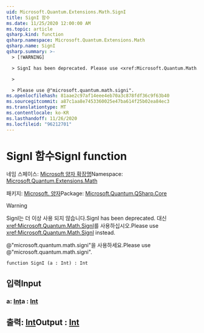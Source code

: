 ```yaml
---
uid: Microsoft.Quantum.Extensions.Math.SignI
title: SignI 함수
ms.date: 11/25/2020 12:00:00 AM
ms.topic: article
qsharp.kind: function
qsharp.namespace: Microsoft.Quantum.Extensions.Math
qsharp.name: SignI
qsharp.summary: >-
  > [!WARNING]

  > SignI has been deprecated. Please use <xref:Microsoft.Quantum.Math.SignI> instead.

  >

  > Please use @"microsoft.quantum.math.signi".
ms.openlocfilehash: 81aae2c97af14eee4eb70a3c878fdf36c9f63b40
ms.sourcegitcommit: a87c1aa8e7453360025e47ba614f25b02ea84ec3
ms.translationtype: MT
ms.contentlocale: ko-KR
ms.lasthandoff: 11/26/2020
ms.locfileid: "96212701"
---
```

# <a name="signi-function"></a><span data-ttu-id="8db02-102">SignI 함수</span><span class="sxs-lookup"><span data-stu-id="8db02-102">SignI function</span></span>

<span data-ttu-id="8db02-103">네임 스페이스: [Microsoft 양자 확장명](xref:Microsoft.Quantum.Extensions.Math)</span><span class="sxs-lookup"><span data-stu-id="8db02-103">Namespace: [Microsoft.Quantum.Extensions.Math](xref:Microsoft.Quantum.Extensions.Math)</span></span>

<span data-ttu-id="8db02-104">패키지: [Microsoft. 양자](https://nuget.org/packages/Microsoft.Quantum.QSharp.Core)</span><span class="sxs-lookup"><span data-stu-id="8db02-104">Package: [Microsoft.Quantum.QSharp.Core](https://nuget.org/packages/Microsoft.Quantum.QSharp.Core)</span></span>


> [!WARNING]
> <span data-ttu-id="8db02-105">SignI는 더 이상 사용 되지 않습니다.</span><span class="sxs-lookup"><span data-stu-id="8db02-105">SignI has been deprecated.</span></span> <span data-ttu-id="8db02-106">대신 <xref:Microsoft.Quantum.Math.SignI>를 사용하십시오.</span><span class="sxs-lookup"><span data-stu-id="8db02-106">Please use <xref:Microsoft.Quantum.Math.SignI> instead.</span></span>
>
> <span data-ttu-id="8db02-107">@"microsoft.quantum.math.signi"을 사용하세요.</span><span class="sxs-lookup"><span data-stu-id="8db02-107">Please use @"microsoft.quantum.math.signi".</span></span>



```qsharp
function SignI (a : Int) : Int
```


## <a name="input"></a><span data-ttu-id="8db02-108">입력</span><span class="sxs-lookup"><span data-stu-id="8db02-108">Input</span></span>

### <a name="a--int"></a><span data-ttu-id="8db02-109">a: [Int](xref:microsoft.quantum.lang-ref.int)</span><span class="sxs-lookup"><span data-stu-id="8db02-109">a : [Int](xref:microsoft.quantum.lang-ref.int)</span></span>





## <a name="output--int"></a><span data-ttu-id="8db02-110">출력: [Int](xref:microsoft.quantum.lang-ref.int)</span><span class="sxs-lookup"><span data-stu-id="8db02-110">Output : [Int](xref:microsoft.quantum.lang-ref.int)</span></span>

